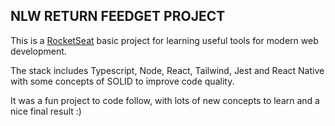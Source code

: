 ## NLW RETURN FEEDGET PROJECT

This is a [RocketSeat](https://www.rocketseat.com.br/) basic project for learning useful tools for modern web development.

The stack includes Typescript, Node, React, Tailwind, Jest and React Native with some concepts of SOLID to improve code quality.

It was a fun project to code follow, with lots of new concepts to learn and a nice final result :)